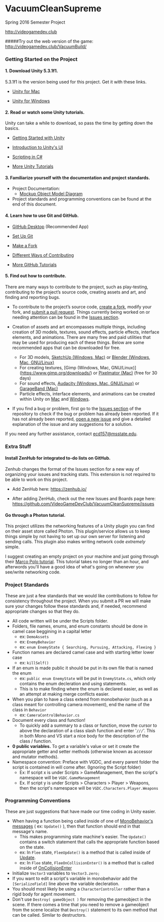 # VacuumCleanSupreme
Spring 2016 Semester Project

http://videogamedev.club

#####Try out the web version of the game: http://videogamedev.club/VacuumBuild/


### Getting Started on the Project

#### 1. Download Unity 5.3.1f1.
5.3.1f1 is the version being used for this project. Get it with these links.
 
- [Unity for Mac](https://unity3d.com/get-unity/download?thank-you=update&download_nid=24110&os=Mac)
 
- [Unity for Windows](https://unity3d.com/get-unity/download?thank-you=update&download_nid=24110&os=Win)

#### 2. Read or watch some Unity tutorials.

Unity can take a while to download, so pass the time by getting down the basics.

- [Getting Started with Unity](http://docs.unity3d.com/Manual/GettingStarted.html)

- [Introduction to Unity's UI](https://unity3d.com/learn/tutorials/topics/interface-essentials)

- [Scripting in C#](https://unity3d.com/learn/tutorials/topics/scripting)

- [More Unity Tutorials](https://unity3d.com/learn/tutorials)

#### 3. Familiarize yourself with the documentation and project standards.

- Project Documentation: 
  - [Mockup Object Model Diagram](http://videogamedev.club/?page=GamePlans)
- Project standards and programming conventions can be found at the end of this document.

#### 4. Learn how to use Git and GitHub.

- [GitHub Desktop](https://desktop.github.com) (Recommended App)

- [Set Up Git](https://help.github.com/articles/set-up-git/)

- [Make a Fork](https://guides.github.com/activities/forking/)

- [Different Ways of Contributing](https://guides.github.com/activities/contributing-to-open-source/#contributing)

- [More GitHub Tutorials](https://guides.github.com)

#### 5. Find out how to contribute.
There are many ways to contribute to the project, such as play-testing, contributing to the project’s source code, creating assets and art, and finding and reporting bugs. 

- To contribute to the project’s source code, [create a fork](http://imgur.com/a/D5Ee6), modify your fork, and [submit a pull request](https://help.github.com/articles/using-pull-requests/). Things currently being worked on or needing attention can be found in the [Issues section](https://github.com/VideoGameDevClub/VacuumCleanSupreme/issues).

- Creation of assets and art encompasses multiple things, including creation of 3D models, textures, sound effects, particle effects, interface elements, and animations. There are many free and paid utilities that may be used for producing each of these things. Below are some recommended apps that can be downloaded for free.
	- For 3D models, [SketchUp (Windows, Mac)](http://www.sketchup.com) or [Blender (Windows, Mac, GNU/Linux)](https://www.blender.org)
	- For creating textures, [Gimp (Windows, Mac, GNU/Linux)] (https://www.gimp.org/downloads/) or [Pixelmator (Mac)](http://www.pixelmator.com/mac/try/) (free for 30 days)
	- For sound effects, [Audacity (Windows, Mac, GNU/Linux)](http://audacityteam.org) or [GarageBand (Mac)](http://www.apple.com/mac/garageband/)
	- Particle effects, interface elements, and animations can be created within Unity on [Mac](http://unity3d.com/get-unity/download?thank-you=update&download_nid=24110&os=Mac) and [Windows](http://unity3d.com/get-unity/download?thank-you=update&download_nid=24110&os=Win).

- If you find a bug or problem, first go to the [Issues section](https://github.com/VideoGameDevClub/VacuumCleanSupreme/issues) of the repository to check if the bug or problem has already been reported. If it has not already been reported, [open a new issue](https://github.com/VideoGameDevClub/VacuumCleanSupreme/issues/new) and give a detailed explanation of the issue and any suggestions for a solution.

If you need any further assistance, contact ecd157@msstate.edu.


### Extra Stuff

#### Install ZenHub for integrated to-do lists on GitHub.
Zenhub changes the format of the Issues section for a new way of organizing your issues and tracking stats. This extension is not required to be able to work on this project. 

- Add ZenHub here: https://zenhub.io/

- After adding ZenHub, check out the new Issues and Boards page here: https://github.com/VideoGameDevClub/VacuumCleanSupreme/issues

#### Go through a Photon tutorial.
This project utilizes the networking features of a Unity plugin you can find on their asset store called Photon. This plugin/service allows us to keep things simple by not having to set up our own server for listening and sending calls. This plugin also makes writing network code *extremely* simple.  

I suggest creating an empty project on your machine and just going through their [Marco Polo tutorial](https://doc.photonengine.com/en/pun/current/tutorials/tutorial-marco-polo).  This tutorial takes no longer than an hour, and afterwords you'll have a good idea of what's going on whenever you see/write networking code.

### Project Standards
These are just a few standards that we would like contributions to follow for consistency throughout the project.  When you submit a PR we will make sure your changes follow these standards and, if needed, recommend appropriate changes so that they do.

* All code written will be under the Scripts folder.
* Folders, file names, enums, and enum constants should be done in camel case beggining in a capital letter
  * ex: ```DemoAssets```
  * ex: ```EnemyBehavior```
  * ex: ```enum EnemyState { Searching, Pursuing, Attacking, Fleeing }```
* Function names are declared camel case and with starting letter lower case
  * ex: ```killSelf()```
* If an enum is made public it should be put in its own file that is named the enum
  * ex: ```public enum EnemyState``` will be put in ```EnemyState.cs```, which only contains the enum decleration and using statements.
  * This is to make finding where the enum is declared easier, as well as an attempt at making merge conflicts easier.
* When you plan to have a class extend from monobehavior (such as a class meant for controlling camera movement), end the name of the class in ```Behavior```
  * ex: ```CameraControlBehavior.cs```
* Document every class and function!
  * To quickly add a summary to a class or function, move the cursor to above the declaration of a class slash function and enter '```///```'.  This in both Mono and VS start a nice body for the description of the class / function.
* **0 public variables.**  To get a variable's value or set it create the appropriate getter and setter methods (otherwise known as accessor and mutator methods).
* Namespace convention: Preface with VGDC, and every parent folder the script is contained in will come after. (Ignoring the Script folder)
  * Ex: If script x is under Scripts > GameManagement, then the script's namespace will be ```VGDC.GameManagement```
  * Ex. If script y is under Scripts > Characters > Player > Weapons, then the script's namespace will be ```VGDC.Characters.Player.Weapons```
  
### Programming Conventions
These are just suggestions that have made our time coding in Unity easier.
* When having a function being called inside of one of [MonoBehavior's messages](http://docs.unity3d.com/ScriptReference/MonoBehaviour.html) ( ex: ```Update()``` ), then that function should end in that message's name.
  * This makes programming state machine's easier.  The ```Update()``` contains a switch statement that calls the appropriate function based on the state.
  * ex: In ```Flee``` state, ```FleeUpdate()``` is a method that is called inside of [Update](http://docs.unity3d.com/ScriptReference/MonoBehaviour.Update.html).  
  * ex: In ```Flee``` state, ```FleeOnCollisionEnter()``` is a method that is called inside of [OnCollisionEnter](http://docs.unity3d.com/ScriptReference/MonoBehaviour.OnCollisionEnter.html)
* Initialize ```Vector3``` variables to ```Vector3.zero;```
* If you want to edit a script's variable in monobehavior add the ```[SerializeField]``` line above the variable decleration.
* You should most likely be using a ```CharacterController``` rather than a rigid body for agent movement.
* Don't use ```Destroy( gameObject )``` for removing the gameobject in the scene.  If there comes a time that you need to remove a gameobject from the scene localize that ```Destroy()``` statement to its own method that can be called. Similar to destructors.
